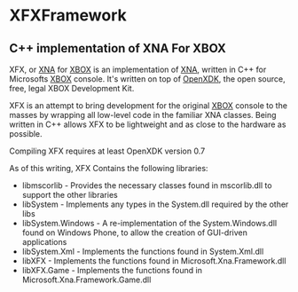 # XFXFramework
## C++ implementation of XNA For XBOX

XFX, or [XNA](http://en.wikipedia.org/wiki/Microsoft_XNA) for [XBOX](http://en.wikipedia.org/wiki/Xbox_(console)) is an implementation of [XNA](http://en.wikipedia.org/wiki/Microsoft_XNA), written in C++ for Microsofts [XBOX](http://en.wikipedia.org/wiki/Xbox_(console)) console.
It's written on top of [OpenXDK](http://sourceforge.net/projects/openxdk/), the open source, free, legal XBOX Development Kit.

XFX is an attempt to bring development for the original [XBOX](http://en.wikipedia.org/wiki/Xbox_(console)) console to the masses by wrapping all low-level code in the familiar XNA classes.
Being written in C++ allows XFX to be lightweight and as close to the hardware as possible.

Compiling XFX requires at least OpenXDK version 0.7


As of this writing, XFX Contains the following libraries:
* libmscorlib		- Provides the necessary classes found in mscorlib.dll to support the other libraries
* libSystem			- Implements any types in the System.dll required by the other libs
* libSystem.Windows - A re-implementation of the System.Windows.dll found on Windows Phone, to allow the creation of GUI-driven applications
* libSystem.Xml		- Implements the functions found in System.Xml.dll
* libXFX			- Implements the functions found in Microsoft.Xna.Framework.dll
* libXFX.Game		- Implements the functions found in Microsoft.Xna.Framework.Game.dll
